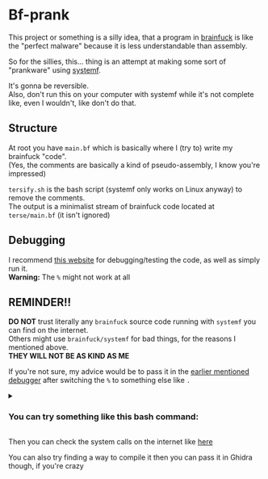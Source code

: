 # Bf-prank
This project or something is a silly idea, that a program in [brainfuck](https://gist.github.com/roachhd/dce54bec8ba55fb17d3a) is like the "perfect malware" because it is less understandable than assembly.

So for the sillies, this... thing is an attempt at making some sort of "prankware" using [systemf](https://github.com/ajyoon/systemf).

It's gonna be reversible.  
Also, don't run this on your computer with systemf while it's not complete like, even I wouldn't, like don't do that.

## Structure

At root you have `main.bf` which is basically where I (try to) write my brainfuck "code".  
(Yes, the comments are basically a kind of pseudo-assembly, I know you're impressed)  

`tersify.sh` is the bash script (systemf only works on Linux anyway) to remove the comments.  
The output is a minimalist stream of brainfuck code located at `terse/main.bf` (it isn't ignored)

## Debugging

I recommend [this website](https://arkark.github.io/brainfuck-online-simulator/) for debugging/testing the code, as well as simply run it.  
**Warning:** The `%` might not work at all

## REMINDER‼️

**DO NOT** trust literally any `brainfuck` source code running with `systemf` you can find on the internet.  
Others might use `brainfuck/systemf` for bad things, for the reasons I mentioned above.  
**THEY WILL NOT BE AS KIND AS ME**

If you're not sure, my advice would be to pass it in the [earlier mentioned debugger](https://arkark.github.io/brainfuck-online-simulator/) after switching the `%` to something else like `.`  

<details>
  <summary><h3>You can try something like this bash command:</h3></summary>

```sh
cat $FILE | tr -c "%" "."
# Replace $FILE by the file name or use something else than cat idk
```

</details>

Then you can check the system calls on the internet like [here](https://blog.rchapman.org/posts/Linux_System_Call_Table_for_x86_64/)

You can also try finding a way to compile it then you can pass it in Ghidra though, if you're crazy  
